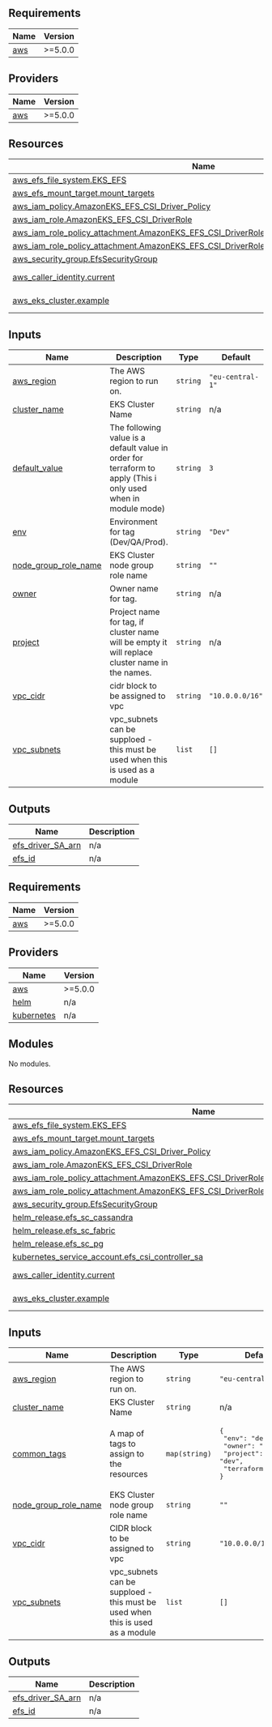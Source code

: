 ## Requirements
| Name | Version |
|------|---------|
| <a name="requirement_aws"></a> [aws](#requirement\_aws) | >=5.0.0 |

## Providers
| Name | Version |
|------|---------|
| <a name="provider_aws"></a> [aws](#provider\_aws) | >=5.0.0 |


## Resources
| Name | Type |
|------|------|
| [aws_efs_file_system.EKS_EFS](https://registry.terraform.io/providers/Hashicorp/aws/latest/docs/resources/efs_file_system) | resource |
| [aws_efs_mount_target.mount_targets](https://registry.terraform.io/providers/Hashicorp/aws/latest/docs/resources/efs_mount_target) | resource |
| [aws_iam_policy.AmazonEKS_EFS_CSI_Driver_Policy](https://registry.terraform.io/providers/Hashicorp/aws/latest/docs/resources/iam_policy) | resource |
| [aws_iam_role.AmazonEKS_EFS_CSI_DriverRole](https://registry.terraform.io/providers/Hashicorp/aws/latest/docs/resources/iam_role) | resource |
| [aws_iam_role_policy_attachment.AmazonEKS_EFS_CSI_DriverRole_policy_attachment](https://registry.terraform.io/providers/Hashicorp/aws/latest/docs/resources/iam_role_policy_attachment) | resource |
| [aws_iam_role_policy_attachment.AmazonEKS_EFS_CSI_DriverRole_policy_attachment_to_nodegroup](https://registry.terraform.io/providers/Hashicorp/aws/latest/docs/resources/iam_role_policy_attachment) | resource |
| [aws_security_group.EfsSecurityGroup](https://registry.terraform.io/providers/Hashicorp/aws/latest/docs/resources/security_group) | resource |
| [aws_caller_identity.current](https://registry.terraform.io/providers/Hashicorp/aws/latest/docs/data-sources/caller_identity) | data source |
| [aws_eks_cluster.example](https://registry.terraform.io/providers/Hashicorp/aws/latest/docs/data-sources/eks_cluster) | data source |

## Inputs
| Name | Description | Type | Default | Required |
|------|-------------|------|---------|:--------:|
| <a name="input_aws_region"></a> [aws\_region](#input\_aws\_region) | The AWS region to run on. | `string` | `"eu-central-1"` | no |
| <a name="input_cluster_name"></a> [cluster\_name](#input\_cluster\_name) | EKS Cluster Name | `string` | n/a | yes |
| <a name="input_default_value"></a> [default\_value](#input\_default\_value) | The following value is a default value in order for terraform to apply (This i only used when in module mode) | `string` | `3` | no |
| <a name="input_env"></a> [env](#input\_env) | Environment for tag (Dev/QA/Prod). | `string` | `"Dev"` | no |
| <a name="input_node_group_role_name"></a> [node\_group\_role\_name](#input\_node\_group\_role\_name) | EKS Cluster node group role name | `string` | `""` | no |
| <a name="input_owner"></a> [owner](#input\_owner) | Owner name for tag. | `string` | n/a | yes |
| <a name="input_project"></a> [project](#input\_project) | Project name for tag, if cluster name will be empty it will replace cluster name in the names. | `string` | n/a | yes |
| <a name="input_vpc_cidr"></a> [vpc\_cidr](#input\_vpc\_cidr) | cidr block to be assigned to vpc | `string` | `"10.0.0.0/16"` | no |
| <a name="input_vpc_subnets"></a> [vpc\_subnets](#input\_vpc\_subnets) | vpc\_subnets can be supploed - this must be used when this is used as a module | `list` | `[]` | no |

## Outputs
| Name | Description |
|------|-------------|
| <a name="output_efs_driver_SA_arn"></a> [efs\_driver\_SA\_arn](#output\_efs\_driver\_SA\_arn) | n/a |
| <a name="output_efs_id"></a> [efs\_id](#output\_efs\_id) | n/a |

<!-- BEGIN_TF_DOCS -->
## Requirements

| Name | Version |
|------|---------|
| <a name="requirement_aws"></a> [aws](#requirement\_aws) | >=5.0.0 |

## Providers

| Name | Version |
|------|---------|
| <a name="provider_aws"></a> [aws](#provider\_aws) | >=5.0.0 |
| <a name="provider_helm"></a> [helm](#provider\_helm) | n/a |
| <a name="provider_kubernetes"></a> [kubernetes](#provider\_kubernetes) | n/a |

## Modules

No modules.

## Resources

| Name | Type |
|------|------|
| [aws_efs_file_system.EKS_EFS](https://registry.terraform.io/providers/Hashicorp/aws/latest/docs/resources/efs_file_system) | resource |
| [aws_efs_mount_target.mount_targets](https://registry.terraform.io/providers/Hashicorp/aws/latest/docs/resources/efs_mount_target) | resource |
| [aws_iam_policy.AmazonEKS_EFS_CSI_Driver_Policy](https://registry.terraform.io/providers/Hashicorp/aws/latest/docs/resources/iam_policy) | resource |
| [aws_iam_role.AmazonEKS_EFS_CSI_DriverRole](https://registry.terraform.io/providers/Hashicorp/aws/latest/docs/resources/iam_role) | resource |
| [aws_iam_role_policy_attachment.AmazonEKS_EFS_CSI_DriverRole_policy_attachment](https://registry.terraform.io/providers/Hashicorp/aws/latest/docs/resources/iam_role_policy_attachment) | resource |
| [aws_iam_role_policy_attachment.AmazonEKS_EFS_CSI_DriverRole_policy_attachment_to_nodegroup](https://registry.terraform.io/providers/Hashicorp/aws/latest/docs/resources/iam_role_policy_attachment) | resource |
| [aws_security_group.EfsSecurityGroup](https://registry.terraform.io/providers/Hashicorp/aws/latest/docs/resources/security_group) | resource |
| [helm_release.efs_sc_cassandra](https://registry.terraform.io/providers/hashicorp/helm/latest/docs/resources/release) | resource |
| [helm_release.efs_sc_fabric](https://registry.terraform.io/providers/hashicorp/helm/latest/docs/resources/release) | resource |
| [helm_release.efs_sc_pg](https://registry.terraform.io/providers/hashicorp/helm/latest/docs/resources/release) | resource |
| [kubernetes_service_account.efs_csi_controller_sa](https://registry.terraform.io/providers/hashicorp/kubernetes/latest/docs/resources/service_account) | resource |
| [aws_caller_identity.current](https://registry.terraform.io/providers/Hashicorp/aws/latest/docs/data-sources/caller_identity) | data source |
| [aws_eks_cluster.example](https://registry.terraform.io/providers/Hashicorp/aws/latest/docs/data-sources/eks_cluster) | data source |

## Inputs

| Name | Description | Type | Default | Required |
|------|-------------|------|---------|:--------:|
| <a name="input_aws_region"></a> [aws\_region](#input\_aws\_region) | The AWS region to run on. | `string` | `"eu-central-1"` | no |
| <a name="input_cluster_name"></a> [cluster\_name](#input\_cluster\_name) | EKS Cluster Name | `string` | n/a | yes |
| <a name="input_common_tags"></a> [common\_tags](#input\_common\_tags) | A map of tags to assign to the resources | `map(string)` | <pre>{<br>  "env": "dev",<br>  "owner": "owner",<br>  "project": "dev",<br>  "terraform": "true"<br>}</pre> | no |
| <a name="input_node_group_role_name"></a> [node\_group\_role\_name](#input\_node\_group\_role\_name) | EKS Cluster node group role name | `string` | `""` | no |
| <a name="input_vpc_cidr"></a> [vpc\_cidr](#input\_vpc\_cidr) | CIDR block to be assigned to vpc | `string` | `"10.0.0.0/16"` | no |
| <a name="input_vpc_subnets"></a> [vpc\_subnets](#input\_vpc\_subnets) | vpc\_subnets can be supploed - this must be used when this is used as a module | `list` | `[]` | no |

## Outputs

| Name | Description |
|------|-------------|
| <a name="output_efs_driver_SA_arn"></a> [efs\_driver\_SA\_arn](#output\_efs\_driver\_SA\_arn) | n/a |
| <a name="output_efs_id"></a> [efs\_id](#output\_efs\_id) | n/a |
<!-- END_TF_DOCS -->